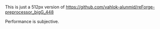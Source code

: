 This is just a 512px version of https://github.com/vahlok-alunmid/reForge-preprocessor_bigG_448

Performance is subjective.
